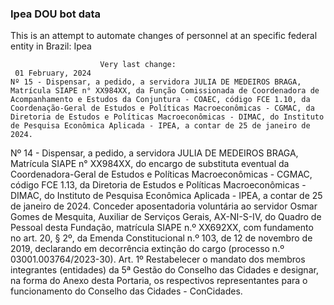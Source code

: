  ### Ipea DOU bot data
 This is an attempt to automate changes of personnel at an specific federal entity in Brazil: Ipea
 
                        Very last change: 
 	 01 February, 2024
	Nº 15 - Dispensar, a pedido, a servidora JULIA DE MEDEIROS BRAGA, Matrícula SIAPE n° XX984XX, da Função Comissionada de Coordenadora de Acompanhamento e Estudos da Conjuntura - COAEC, código FCE 1.10, da Coordenação-Geral de Estudos e Políticas Macroeconômicas - CGMAC, da Diretoria de Estudos e Políticas Macroeconômicas - DIMAC, do Instituto de Pesquisa Econômica Aplicada - IPEA, a contar de 25 de janeiro de 2024.
Nº 14 - Dispensar, a pedido, a servidora JULIA DE MEDEIROS BRAGA, Matrícula SIAPE n° XX984XX, do encargo de substituta eventual da Coordenadora-Geral de Estudos e Políticas Macroeconômicas - CGMAC, código FCE 1.13, da Diretoria de Estudos e Políticas Macroeconômicas - DIMAC, do Instituto de Pesquisa Econômica Aplicada - IPEA, a contar de 25 de janeiro de 2024.
Conceder aposentadoria voluntária ao servidor Osmar Gomes de Mesquita, Auxiliar de Serviços Gerais, AX-NI-S-IV, do Quadro de Pessoal desta Fundação, matrícula SIAPE n.º XX692XX, com fundamento no art. 20, § 2º, da Emenda Constitucional n.º 103, de 12 de novembro de 2019, declarando em decorrência extinção do cargo (processo n.º 03001.003764/2023-30).
Art. 1º Restabelecer o mandato dos membros integrantes (entidades) da 5ª Gestão do Conselho das Cidades e designar, na forma do Anexo desta Portaria, os respectivos representantes para o funcionamento do Conselho das Cidades - ConCidades.
